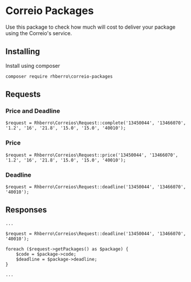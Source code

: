 # Correio Packages

Use this package to check how much will cost to deliver your package using the Correio's service.

## Installing

Install using composer

    composer require rhberro\correio-packages

## Requests

### Price and Deadline

    $request = Rhberro\Correios\Request::complete('13450044', '13466070', '1.2', '16', '21.8', '15.0', '15.0', '40010');

### Price

    $request = Rhberro\Correios\Request::price('13450044', '13466070', '1.2', '16', '21.8', '15.0', '15.0', '40010');

### Deadline

    $request = Rhberro\Correios\Request::deadline('13450044', '13466070', '40010');

## Responses

    ...
    
    $request = Rhberro\Correios\Request::deadline('13450044', '13466070', '40010');
    
    foreach ($request->getPackages() as $package) {
        $code = $package->code;
        $deadline = $package->deadline;
    }
    
    ...
